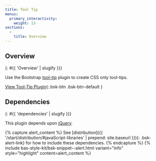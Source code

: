 ```yaml
---
title: Tool Tip
menus:
  primary_interactivity:
    weight: 13
sections:
  -
    title: Overview
---
```


## Overview
{: #{{ 'Overview' | slugify }}}

Use the Bootstrap [tool-tip](http://getbootstrap.com/javascript/#tooltips) plugin to create CSS only tool-tips.

[View Tool-Tip Plugin](http://getbootstrap.com/javascript/#tooltips){:.bsk-btn .bsk-btn-default }

## Dependencies
{: #{{ 'dependencies' | slugify }}}

This plugin depends upon [jQuery](https://jquery.com).

{% capture alert_content %}
See [distribution]({{ '/start/distribution/#javaScript-libraries' | prepend: site.baseurl }}){: .bsk-alert-link} for
how to include these dependencies.
{% endcapture %}
{% include bas-style-kit/bsk-snippet--alert.html
  variant="info"
  style="highlight"
  content=alert_content
%}
